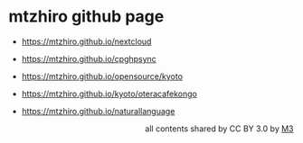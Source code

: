 # mtzhiro github page

- https://mtzhiro.github.io/nextcloud
- https://mtzhiro.github.io/cpghpsync

- https://mtzhiro.github.io/opensource/kyoto
- https://mtzhiro.github.io/kyoto/oteracafekongo

- https://mtzhiro.github.io/naturallanguage

<div style="text-align: right;">
all contents shared by CC BY 3.0 by <a href="http://caesalpina.com/m3">M3</a>
</div>
